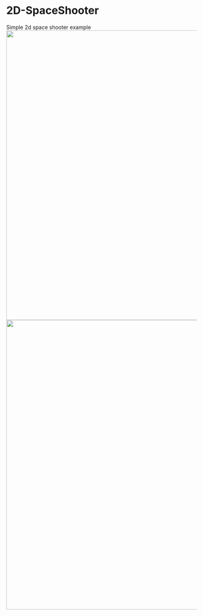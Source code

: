 # 2D-SpaceShooter
Simple 2d space shooter example
<img src="https://i.imgur.com/zgdBvdC.jpg" width="1024" height="768">   
<img src="https://i.imgur.com/kWuCbst.jpg" width="1024" height="768">   
